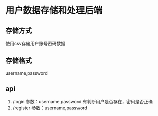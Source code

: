 # 用户数据存储和处理后端
## 存储方式
使用csv存储用户账号密码数据
## 存储格式
username,password
## api
1. /login
参数：username,password
有判断用户是否存在，密码是否正确
2. /register
参数：username,password